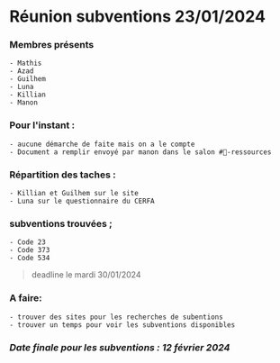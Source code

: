 # Réunion subventions 23/01/2024

### Membres présents
	
	- Mathis
	- Azad
	- Guilhem
	- Luna
	- Killian
	- Manon

### Pour l'instant :

	- aucune démarche de faite mais on a le compte 
	- Document a remplir envoyé par manon dans le salon #🥖-ressources


### Répartition des taches :


	- Killian et Guilhem sur le site
	- Luna sur le questionnaire du CERFA


### subventions trouvées ;


	- Code 23 
	- Code 373 
	- Code 534

> deadline le mardi 30/01/2024

### A faire:
	- trouver des sites pour les recherches de subentions 
	- trouver un temps pour voir les subventions disponibles


### ***Date finale pour les subventions : 12 février 2024***